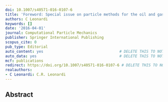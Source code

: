 ```yaml
---
doi: 10.1007/s40571-016-0107-6
title: 'Foreword: Special issue on particle methods for the oil and gas industry'
authors: C Leonardi
keywords: []
date: '2016-04-01'
journal: Computational Particle Mechanics
publisher: Springer International Publishing
scopus_cite: 0
pub_type: Editorial
auto_content: yes                                  # DELETE THIS TO NOT AUTO GENERATE CONTENT
auto_data: yes                                     # DELETE THIS TO NOT AUTO GENERATE METADATA
mcf: publications
redirect: https://doi.org/10.1007/s40571-016-0107-6 # DELETE THIS TO NOT REDIRECT
realauthors:
- C Leonardi: C.R. Leonardi
---
```



## Abstract
